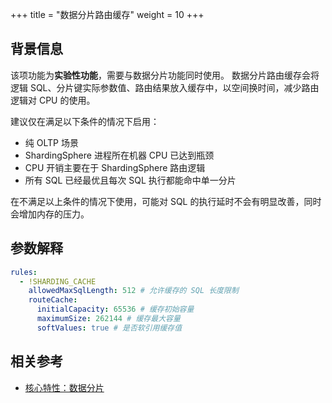 +++
title = "数据分片路由缓存"
weight = 10
+++

## 背景信息

该项功能为**实验性功能**，需要与数据分片功能同时使用。
数据分片路由缓存会将逻辑 SQL、分片键实际参数值、路由结果放入缓存中，以空间换时间，减少路由逻辑对 CPU 的使用。

建议仅在满足以下条件的情况下启用：
- 纯 OLTP 场景
- ShardingSphere 进程所在机器 CPU 已达到瓶颈
- CPU 开销主要在于 ShardingSphere 路由逻辑
- 所有 SQL 已经最优且每次 SQL 执行都能命中单一分片

在不满足以上条件的情况下使用，可能对 SQL 的执行延时不会有明显改善，同时会增加内存的压力。

## 参数解释

```yaml
rules:
  - !SHARDING_CACHE
    allowedMaxSqlLength: 512 # 允许缓存的 SQL 长度限制
    routeCache:
      initialCapacity: 65536 # 缓存初始容量
      maximumSize: 262144 # 缓存最大容量
      softValues: true # 是否软引用缓存值
```

## 相关参考

- [核心特性：数据分片](/cn/features/sharding/)
